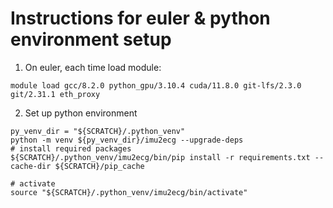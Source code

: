# Instructions for euler & python environment setup

1. On euler, each time load module:

```
module load gcc/8.2.0 python_gpu/3.10.4 cuda/11.8.0 git-lfs/2.3.0 git/2.31.1 eth_proxy
```

2. Set up python environment

```
py_venv_dir = "${SCRATCH}/.python_venv"
python -m venv ${py_venv_dir}/imu2ecg --upgrade-deps
# install required packages
${SCRATCH}/.python_venv/imu2ecg/bin/pip install -r requirements.txt --cache-dir ${SCRATCH}/pip_cache

# activate
source "${SCRATCH}/.python_venv/imu2ecg/bin/activate"
```
